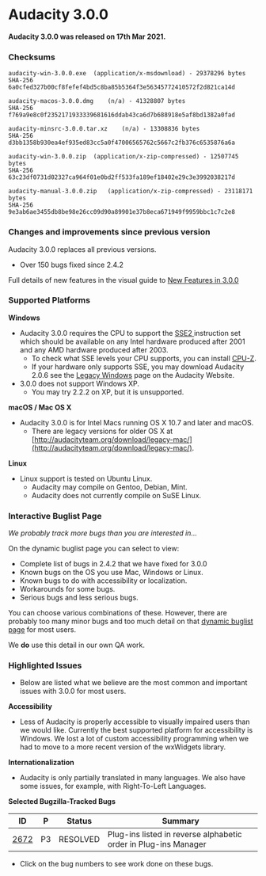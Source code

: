 # Audacity 3.0.0

**Audacity 3.0.0 was released on 17th Mar 2021.**

### Checksums

```
audacity-win-3.0.0.exe	(application/x-msdownload) - 29378296 bytes
SHA-256	6a0cfed327b00cf8fefef4bd5c8ba85b5364f3e56345772410572f2d821ca14d

audacity-macos-3.0.0.dmg	(n/a) - 41328807 bytes
SHA-256	f769a9e8c0f2352171933339681616ddab43ca6d7b688918e5af8bd1382a0fad

audacity-minsrc-3.0.0.tar.xz	(n/a) - 13308836 bytes
SHA-256	d3bb1358b930ea4ef935ed83cc5a0f47006565762c5667c2fb376c6535876a6a

audacity-win-3.0.0.zip	(application/x-zip-compressed) - 12507745 bytes
SHA-256	63c23df0731d02327ca964f01e0bd2ff533fa189ef18402e29c3e3992038217d

audacity-manual-3.0.0.zip	(application/x-zip-compressed) - 23118171 bytes
SHA-256	9e3ab6ae3455db8be98e26cc09d90a89901e37b8eca671949f9959bbc1c7c2e8
```

### Changes and improvements since previous version

Audacity 3.0.0 replaces all previous versions.

* Over 150 bugs fixed since 2.4.2

Full details of new features in the visual guide to [New Features in 3.0.0](https://wiki.audacityteam.org/wiki/New\_features\_in\_Audacity\_3.0.0)

### Supported Platforms

**Windows**

* Audacity 3.0.0 requires the CPU to support the [SSE2 ](http://en.wikipedia.org/wiki/SSE2)instruction set which should be available on any Intel hardware produced after 2001 and any AMD hardware produced after 2003.
  * To check what SSE levels your CPU supports, you can install [CPU-Z](http://www.cpuid.com/softwares/cpu-z.html).
  * If your hardware only supports SSE, you may download Audacity 2.0.6 see the [Legacy Windows](https://www.audacityteam.org/download/legacy-windows/) page on the Audacity Website.
* 3.0.0 does not support Windows XP.
  * You may try 2.2.2 on XP, but it is unsupported.

**macOS / Mac OS X**

* Audacity 3.0.0 is for Intel Macs running OS X 10.7 and later and macOS.
  * There are legacy versions for older OS X at [http://audacityteam.org/download/legacy-mac/](http://audacityteam.org/download/legacy-mac/).

**Linux**

* Linux support is tested on Ubuntu Linux.
  * Audacity may compile on Gentoo, Debian, Mint.
  * Audacity does not currently compile on SuSE Linux.

### Interactive Buglist Page

_We probably track more bugs than you are interested in..._

On the dynamic buglist page you can select to view:

* Complete list of bugs in 2.4.2 that we have fixed for 3.0.0
* Known bugs on the OS you use Mac, Windows or Linux.
* Known bugs to do with accessibility or localization.
* Workarounds for some bugs.
* Serious bugs and less serious bugs.

You can choose various combinations of these. However, there are probably too many minor bugs and too much detail on that [dynamic buglist page](<../../.gitbook/assets/Issues (1)>) for most users.

We **do** use this detail in our own QA work.

### Highlighted Issues

* Below are listed what we believe are the most common and important issues with 3.0.0 for most users.

**Accessibility**

* Less of Audacity is properly accessible to visually impaired users than we would like. Currently the best supported platform for accessibility is Windows. We lost a lot of custom accessibility programming when we had to move to a more recent version of the wxWidgets library.

**Internationalization**

* Audacity is only partially translated in many languages. We also have some issues, for example, with Right-To-Left Languages.

**Selected Bugzilla-Tracked Bugs**

| **ID**                                                         | **P** | **Status** | **Summary**                                                     |
| -------------------------------------------------------------- | ----- | ---------- | --------------------------------------------------------------- |
| [2672](http://bugzilla.audacityteam.org/show\_bug.cgi?id=2672) | P3    | RESOLVED   | Plug-ins listed in reverse alphabetic order in Plug-ins Manager |

* Click on the bug numbers to see work done on these bugs.
